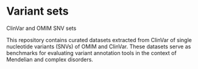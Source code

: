 # Variant sets
ClinVar and OMIM SNV sets

This repository contains curated datasets extracted from ClinVar of single nucleotide variants (SNVs) of OMIM and ClinVar. These datasets serve as benchmarks for evaluating variant annotation tools in the context of Mendelian and complex disorders. 
